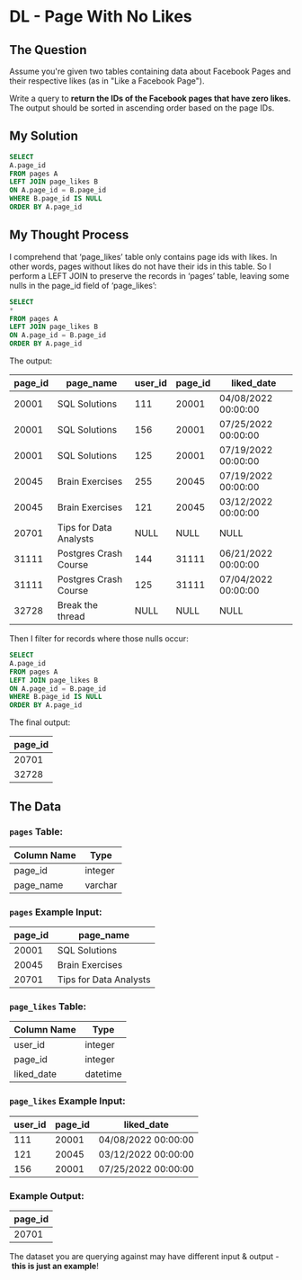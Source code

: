 # DL - Page With No Likes

## The Question

Assume you're given two tables containing data about Facebook Pages and their respective likes (as in "Like a Facebook Page").

Write a query to **return the IDs of the Facebook pages that have zero likes.** The output should be sorted in ascending order based on the page IDs.

## My Solution

```sql
SELECT 
A.page_id
FROM pages A
LEFT JOIN page_likes B
ON A.page_id = B.page_id
WHERE B.page_id IS NULL
ORDER BY A.page_id
```

## My Thought Process

I comprehend that ‘page_likes’ table only contains page ids with likes. In other words, pages without likes do not have their ids in this table. So I perform a LEFT JOIN to preserve the records in ‘pages’ table, leaving some nulls in the page_id field of ‘page_likes’:

```sql
SELECT 
*
FROM pages A
LEFT JOIN page_likes B
ON A.page_id = B.page_id
ORDER BY A.page_id
```

The output:

| page_id | page_name | user_id | page_id | liked_date |
| --- | --- | --- | --- | --- |
| 20001 | SQL Solutions | 111 | 20001 | 04/08/2022 00:00:00 |
| 20001 | SQL Solutions | 156 | 20001 | 07/25/2022 00:00:00 |
| 20001 | SQL Solutions | 125 | 20001 | 07/19/2022 00:00:00 |
| 20045 | Brain Exercises | 255 | 20045 | 07/19/2022 00:00:00 |
| 20045 | Brain Exercises | 121 | 20045 | 03/12/2022 00:00:00 |
| 20701 | Tips for Data Analysts | NULL | NULL | NULL |
| 31111 | Postgres Crash Course | 144 | 31111 | 06/21/2022 00:00:00 |
| 31111 | Postgres Crash Course | 125 | 31111 | 07/04/2022 00:00:00 |
| 32728 | Break the thread | NULL | NULL | NULL |

Then I filter for records where those nulls occur:

```sql
SELECT 
A.page_id
FROM pages A
LEFT JOIN page_likes B
ON A.page_id = B.page_id
WHERE B.page_id IS NULL
ORDER BY A.page_id
```

The final output:

| page_id |
| --- |
| 20701 |
| 32728 |

## The Data

### **`pages` Table:**

| Column Name | Type |
| --- | --- |
| page_id | integer |
| page_name | varchar |

### **`pages` Example Input:**

| page_id | page_name |
| --- | --- |
| 20001 | SQL Solutions |
| 20045 | Brain Exercises |
| 20701 | Tips for Data Analysts |

### **`page_likes` Table:**

| Column Name | Type |
| --- | --- |
| user_id | integer |
| page_id | integer |
| liked_date | datetime |

### **`page_likes` Example Input:**

| user_id | page_id | liked_date |
| --- | --- | --- |
| 111 | 20001 | 04/08/2022 00:00:00 |
| 121 | 20045 | 03/12/2022 00:00:00 |
| 156 | 20001 | 07/25/2022 00:00:00 |

### **Example Output:**

| page_id |
| --- |
| 20701 |

The dataset you are querying against may have different input & output - **this is just an example**!
